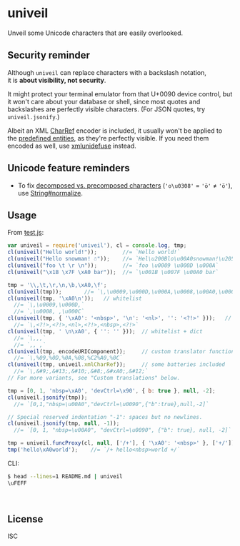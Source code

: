 ﻿
<!--#echo json="package.json" key="name" underline="=" -->
univeil
=======
<!--/#echo -->

<!--#echo json="package.json" key="description" -->
Unveil some Unicode characters that are easily overlooked.
<!--/#echo -->


Security reminder
-----------------

Although `univeil` can replace characters with a backslash notation,<br>
it is __about visibility, not security__.

It might protect your terminal emulator from that U+0090 device control,
but it won't care about your database or shell, since most quotes and
backslashes are perfectly visible characters.
(For JSON quotes, try `univeil.jsonify`.)

Albeit an XML [CharRef][xml-charref] encoder is included, it usually
won't be applied to the [predefined entities][xml-predent], as they're
perfectly visible. If you need them encoded as well, use
[xmlunidefuse](https://www.npmjs.com/package/xmlunidefuse) instead.



Unicode feature reminders
-------------------------

* To fix [decomposed vs. precomposed characters][e-is-not-e]
  (`'o\u0308'` = `'ö'` &ne; `'ö'`), use [String#normalize][mdn-normstr].



Usage
-----

From [test.js](test/test.js):

<!--#include file="test/test.js" start="  //#u" stop="  //#r"
  outdent="  " code="javascript" -->
<!--#verbatim lncnt="34" -->
```javascript
var univeil = require('univeil'), cl = console.log, tmp;
cl(univeil("Hello world!"));        //= `Hello world!`
cl(univeil("Hel​lo snowman! ☃"));    //= `Hel\u200Blo\u00A0snowman!\u205F☃`
cl(univeil("foo \t \r \n"));        //= `foo \u0009 \u000D \u000A`
cl(univeil("\x1B \x7F \xA0 bar"));  //= `\u001B \u007F \u00A0 bar`

tmp = '\\,\t,\r,\n,\b,\xA0,\f';
cl(univeil(tmp));       //= `\,\u0009,\u000D,\u000A,\u0008,\u00A0,\u000C`
cl(univeil(tmp, '\xA0\n'));   // whitelist
  //= `\,\u0009,\u000D,`
  //= `,\u0008, ,\u000C`
cl(univeil(tmp, { '\xA0': '<nbsp>', '\n': '<nl>', '': '<?!>' }));   // dict
  //= `\,<?!>,<?!>,<nl>,<?!>,<nbsp>,<?!>`
cl(univeil(tmp, ' \n\xA0', { '': '' }));  // whitelist + dict
  //= `\,,,`
  //= `,, ,`
cl(univeil(tmp, encodeURIComponent));     // custom translator function
  //= `\,%09,%0D,%0A,%08,%C2%A0,%0C`
cl(univeil(tmp, univeil.xmlCharRef));     // some batteries included
  //= `\,&#9;,&#13;,&#10;,&#8;,&#xA0;,&#12;`
// For more variants, see "Custom translations" below.

tmp = [0, 1, 'nbsp=\xA0', 'devCtrl=\x90', { b: true }, null, -2];
cl(univeil.jsonify(tmp));
  //= `[0,1,"nbsp=\u00A0","devCtrl=\u0090",{"b":true},null,-2]`

// Special reserved indentation "-1": spaces but no newlines.
cl(univeil.jsonify(tmp, null, -1));
  //= `[0, 1, "nbsp=\u00A0", "devCtrl=\u0090", {"b": true}, null, -2]`

tmp = univeil.funcProxy(cl, null, ['/+'], { '\xA0': '<nbsp>' }, ['+/']);
tmp('hello\xA0world');    //= `/+ hello<nbsp>world +/`
```
<!--/include-->


CLI:
```bash
$ head --lines=1 README.md | univeil
\uFEFF
```




<!-- Keep the named links sorted alphabetically. -->

  [e-is-not-e]: https://blog.teknkl.com/when-an-e-is-not-an-e-about-unicode-precomposed-vs-decomposed-characters-and-why-they-matter/
  [mdn-normstr]: https://developer.mozilla.org/en-US/docs/Web/JavaScript/Reference/Global_Objects/String/normalize
  [xml-charref]: https://www.w3.org/TR/REC-xml/#NT-CharRef
  [xml-predent]: https://www.w3.org/TR/REC-xml/#sec-predefined-ent



&nbsp;


License
-------
<!--#echo json="package.json" key=".license" -->
ISC
<!--/#echo -->
